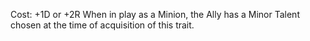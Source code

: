 Cost: +1D or +2R
When in play as a Minion, the Ally has a Minor Talent chosen at the time of acquisition of this trait.